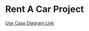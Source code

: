 # Rent A Car Project
[Use Case Diagram Link](https://github.com/Iskenderun-Technical-University/ymg-donem-projesi-182523059/blob/main/Use%20Case%20Diagram.jpg)
